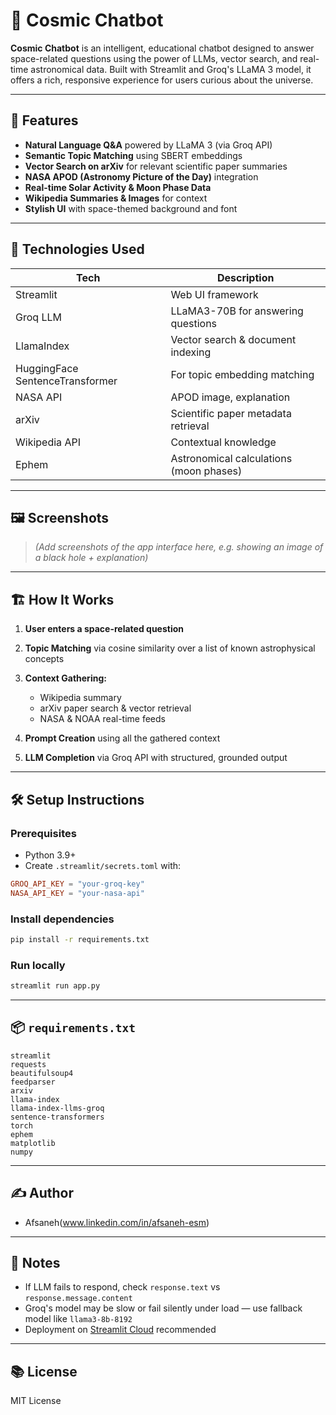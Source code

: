 
# 🌌 Cosmic Chatbot

**Cosmic Chatbot** is an intelligent, educational chatbot designed to answer space-related questions using the power of LLMs, vector search, and real-time astronomical data. Built with Streamlit and Groq's LLaMA 3 model, it offers a rich, responsive experience for users curious about the universe.

---

## 🚀 Features

* **Natural Language Q\&A** powered by LLaMA 3 (via Groq API)
* **Semantic Topic Matching** using SBERT embeddings
* **Vector Search on arXiv** for relevant scientific paper summaries
* **NASA APOD (Astronomy Picture of the Day)** integration
* **Real-time Solar Activity & Moon Phase Data**
* **Wikipedia Summaries & Images** for context
* **Stylish UI** with space-themed background and font

---

## 🧠 Technologies Used

| Tech                            | Description                             |
| ------------------------------- | --------------------------------------- |
| Streamlit                       | Web UI framework                        |
| Groq LLM                        | LLaMA3-70B for answering questions      |
| LlamaIndex                      | Vector search & document indexing       |
| HuggingFace SentenceTransformer | For topic embedding matching            |
| NASA API                        | APOD image, explanation                 |
| arXiv                           | Scientific paper metadata retrieval     |
| Wikipedia API                   | Contextual knowledge                    |
| Ephem                           | Astronomical calculations (moon phases) |

---

## 🖼️ Screenshots

> *(Add screenshots of the app interface here, e.g. showing an image of a black hole + explanation)*

---

## 🏗️ How It Works

1. **User enters a space-related question**
2. **Topic Matching** via cosine similarity over a list of known astrophysical concepts
3. **Context Gathering:**

   * Wikipedia summary
   * arXiv paper search & vector retrieval
   * NASA & NOAA real-time feeds
4. **Prompt Creation** using all the gathered context
5. **LLM Completion** via Groq API with structured, grounded output

---

## 🛠️ Setup Instructions

### Prerequisites

* Python 3.9+
* Create `.streamlit/secrets.toml` with:

```toml
GROQ_API_KEY = "your-groq-key"
NASA_API_KEY = "your-nasa-api"
```

### Install dependencies

```bash
pip install -r requirements.txt
```

### Run locally

```bash
streamlit run app.py
```

---

## 📦 `requirements.txt`

```
streamlit
requests
beautifulsoup4
feedparser
arxiv
llama-index
llama-index-llms-groq
sentence-transformers
torch
ephem
matplotlib
numpy
```

---

## ✍️ Author

* Afsaneh(www.linkedin.com/in/afsaneh-esm)

---

## 📌 Notes

* If LLM fails to respond, check `response.text` vs `response.message.content`
* Groq's model may be slow or fail silently under load — use fallback model like `llama3-8b-8192`
* Deployment on [Streamlit Cloud](https://share.streamlit.io/) recommended

---

## 📚 License

MIT License

